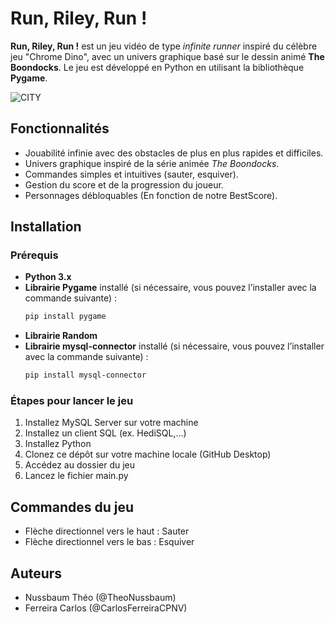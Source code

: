 # Run, Riley, Run !

**Run, Riley, Run !** est un jeu vidéo de type *infinite runner* inspiré du célèbre jeu "Chrome Dino", avec un univers graphique basé sur le dessin animé **The Boondocks**. Le jeu est développé en Python en utilisant la bibliothèque **Pygame**.


![CITY](https://github.com/user-attachments/assets/b3604f20-1b8f-4015-8dd6-32173ccbf39a)

## Fonctionnalités

- Jouabilité infinie avec des obstacles de plus en plus rapides et difficiles.
- Univers graphique inspiré de la série animée *The Boondocks*.
- Commandes simples et intuitives (sauter, esquiver).
- Gestion du score et de la progression du joueur.
- Personnages débloquables (En fonction de notre BestScore).

## Installation

### Prérequis
- **Python 3.x**
- **Librairie Pygame** installé (si nécessaire, vous pouvez l’installer avec la commande suivante) :
  ```bash
  pip install pygame
  ```
- **Librairie Random**
- **Librairie mysql-connector** installé (si nécessaire, vous pouvez l’installer avec la commande suivante) :
  ```bash
  pip install mysql-connector
  ```

### Étapes pour lancer le jeu
1. Installez MySQL Server sur votre machine 
2. Installez un client SQL (ex. HediSQL,...)
3. Installez Python 
4. Clonez ce dépôt sur votre machine locale (GitHub Desktop)
5. Accédez au dossier du jeu
6. Lancez le fichier main.py

## Commandes du jeu
- Flèche directionnel vers le haut : Sauter
- Flèche directionnel vers le bas : Esquiver

## Auteurs
- Nussbaum Théo (@TheoNussbaum)
- Ferreira Carlos (@CarlosFerreiraCPNV)
